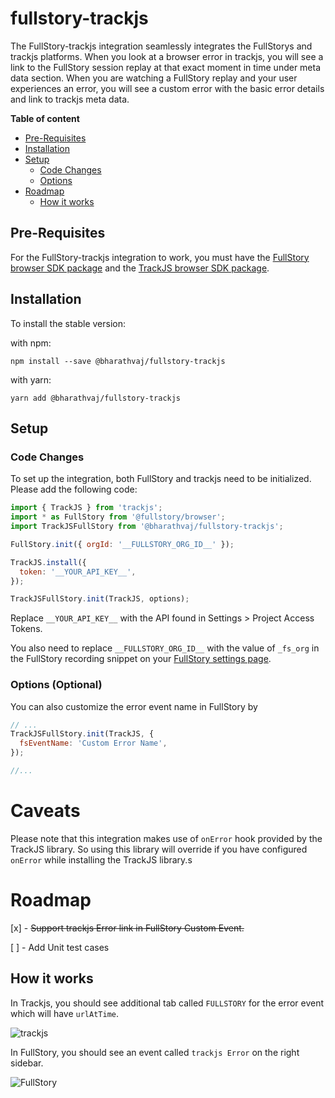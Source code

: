 # fullstory-trackjs

The FullStory-trackjs integration seamlessly integrates the FullStorys and trackjs platforms. When you look at a browser error in trackjs, you will see a link
to the FullStory session replay at that exact moment in time under meta data section. When you are watching a FullStory replay and your user experiences an
error, you will see a custom error with the basic error details and link to trackjs meta data.

<!-- START doctoc generated TOC please keep comment here to allow auto update -->
<!-- DON'T EDIT THIS SECTION, INSTEAD RE-RUN doctoc TO UPDATE -->

**Table of content**

- [Pre-Requisites](#pre-requisites)
- [Installation](#installation)
- [Setup](#setup)
  - [Code Changes](#code-changes)
  - [Options](#options)
- [Roadmap](#roadmap)
  - [How it works](#how-it-works)

<!-- END doctoc generated TOC please keep comment here to allow auto update -->

## Pre-Requisites

For the FullStory-trackjs integration to work, you must have the [FullStory browser SDK package](https://www.npmjs.com/package/@fullstory/browser) and the
[TrackJS browser SDK package](https://www.npmjs.com/package/trackjs).

## Installation

To install the stable version:

with npm:

```
npm install --save @bharathvaj/fullstory-trackjs
```

with yarn:

```
yarn add @bharathvaj/fullstory-trackjs
```

## Setup

### Code Changes

To set up the integration, both FullStory and trackjs need to be initialized. Please add the following code:

```js
import { TrackJS } from 'trackjs';
import * as FullStory from '@fullstory/browser';
import TrackJSFullStory from '@bharathvaj/fullstory-trackjs';

FullStory.init({ orgId: '__FULLSTORY_ORG_ID__' });

TrackJS.install({
  token: '__YOUR_API_KEY__',
});

TrackJSFullStory.init(TrackJS, options);
```

Replace `__YOUR_API_KEY__` with the API found in Settings > Project Access Tokens.

You also need to replace `__FULLSTORY_ORG_ID__` with the value of `_fs_org` in the FullStory recording snippet on your
[FullStory settings page](https://help.fullstory.com/hc/en-us/articles/360020623514).

### Options (Optional)

You can also customize the error event name in FullStory by

```js
// ...
TrackJSFullStory.init(TrackJS, {
  fsEventName: 'Custom Error Name',
});

//...
```

# Caveats

Please note that this integration makes use of `onError` hook provided by the TrackJS library. So using this library will override if you have configured
`onError` while installing the TrackJS library.s

# Roadmap

[x] - ~~Support trackjs Error link in FullStory Custom Event.~~

[ ] - Add Unit test cases

## How it works

In Trackjs, you should see additional tab called `FULLSTORY` for the error event which will have `urlAtTime`.

![trackjs](https://i.imgur.com/m0Nu4Yg.png)

In FullStory, you should see an event called `trackjs Error` on the right sidebar.

![FullStory](https://i.imgur.com/a26RBtf.png)
